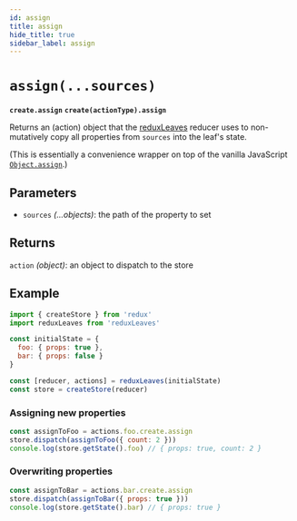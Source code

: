 ```yaml
---
id: assign
title: assign
hide_title: true
sidebar_label: assign
---
```


# `assign(...sources)`
**`create.assign`**
**`create(actionType).assign`**

Returns an (action) object that the [reduxLeaves](../README.md) reducer uses to non-mutatively copy all properties from `sources` into the leaf's state.

(This is essentially a convenience wrapper on top of the vanilla JavaScript [`Object.assign`](https://developer.mozilla.org/en-US/docs/Web/JavaScript/Reference/Global_Objects/Object/assign).)

## Parameters
- `sources` *(...objects)*: the path of the property to set

## Returns
`action` *(object)*: an object to dispatch to the store

## Example
```js
import { createStore } from 'redux'
import reduxLeaves from 'reduxLeaves'

const initialState = {
  foo: { props: true },
  bar: { props: false }
}

const [reducer, actions] = reduxLeaves(initialState)
const store = createStore(reducer)
```

### Assigning new properties
```js
const assignToFoo = actions.foo.create.assign
store.dispatch(assignToFoo({ count: 2 }))
console.log(store.getState().foo) // { props: true, count: 2 }
```
### Overwriting properties
```js
const assignToBar = actions.bar.create.assign
store.dispatch(assignToBar({ props: true }))
console.log(store.getState().bar) // { props: true }
```